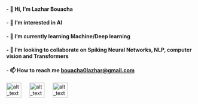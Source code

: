 #### - 👋 Hi, I’m Lazhar Bouacha
#### - 👀 I’m interested in AI
#### - 🌱 I’m currently learning Machine/Deep learning
#### - 💞️ I’m looking to collaborate on Spiking Neural Networks, NLP, computer vision and Transformers
#### - 📫 How to reach me bouacha0lazhar@gmail.com

<!---
bouachalazhar/bouachalazhar is a ✨ special ✨ repository because its `README.md` (this file) appears on your GitHub profile.
You can click the Preview link to take a look at your changes.
-->

[<img alt="alt_text" width="auto" height="40" src="https://brand.linkedin.com/content/dam/me/business/en-us/amp/brand-site/v2/bg/LI-Bug.svg.original.svg" />](linkedin.com/in/bouachalazhar/)
&emsp;
[<img alt="alt_text" width="auto" height="40" src="https://stackoverflow.design/assets/img/logos/so/logo-stackoverflow.svg" />](stackoverflow.com/users/13450899/bouachalazhar/)
&emsp;
[<img alt="alt_text" width="auto" height="40" src="https://upload.wikimedia.org/wikipedia/commons/7/7c/Kaggle_logo.png" />](kaggle.com/bouachalazhar)


